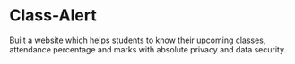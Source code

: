 # Class-Alert

Built a website which helps students to know their upcoming classes, attendance percentage and marks with absolute privacy and data security.
